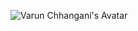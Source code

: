 ![Varun Chhangani's Avatar <here>](https://github.com/chhanganivarun/markdown-portfolio/_includes/VTCoder.jpeg)
